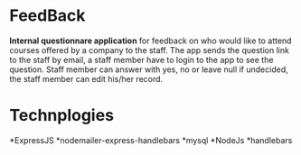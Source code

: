 # FeedBack

**Internal questionnare application** for feedback on who would like to attend courses offered by a company to the staff.
The app sends the question link to the staff by email, a staff member have to login to the app to see the question.
Staff member can answer with yes, no or leave null if undecided, the staff member can edit his/her record.

# Technplogies

*ExpressJS
*nodemailer-express-handlebars
*mysql
*NodeJs
*handlebars
